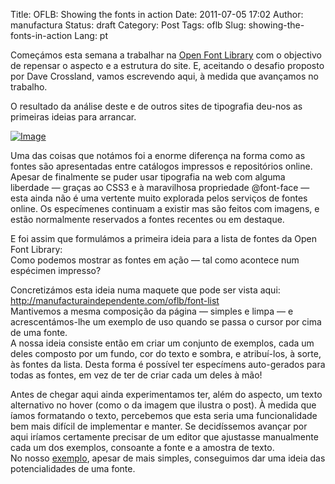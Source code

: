 Title: OFLB: Showing the fonts in action
Date: 2011-07-05 17:02
Author: manufactura
Status:  draft
Category: Post
Tags: oflb
Slug: showing-the-fonts-in-action
Lang: pt

Começámos esta semana a trabalhar na [Open Font
Library](http://openfontlibrary.org) com o objectivo de repensar o
aspecto e a estrutura do site. E, aceitando o desafio proposto por Dave
Crossland, vamos escrevendo aqui, à medida que avançamos no trabalho.

O resultado da análise deste e de outros sites de tipografia deu-nos as
primeiras ideias para arrancar.

[![Image]({filename}/media/univers-else-300x159.png "univers-else")]({filename}/media/univers-else.png)

Uma das coisas que notámos foi a enorme diferença na forma como as
fontes são apresentadas entre catálogos impressos e repositórios online.
Apesar de finalmente se puder usar tipografia na web com alguma
liberdade — graças ao CSS3 e à maravilhosa propriedade @font-face — esta
ainda não é uma vertente muito explorada pelos serviços de fontes
online. Os especímenes continuam a existir mas são feitos com imagens, e
estão normalmente reservados a fontes recentes ou em destaque.

E foi assim que formulámos a primeira ideia para a lista de fontes da
Open Font Library:  
Como podemos mostrar as fontes em ação — tal como acontece num
espécimen impresso?

Concretizámos esta ideia numa maquete que pode ser vista aqui:
<http://manufacturaindependente.com/oflb/font-list>  
Mantivemos a mesma composição da página — simples e limpa — e
acrescentámos-lhe um exemplo de uso quando se passa o cursor por cima de
uma fonte.  
A nossa ideia consiste então em criar um conjunto de exemplos, cada um
deles composto por um fundo, cor do texto e sombra, e atribuí-los, à
sorte, às fontes da lista. Desta forma é possível ter especímens
auto-gerados para todas as fontes, em vez de ter de criar cada um deles
à mão!

Antes de chegar aqui ainda experimentamos ter, além do aspecto, um texto
alternativo no hover (como o da imagem que ilustra o post). À medida que
íamos formatando o texto, percebemos que esta seria uma funcionalidade
bem mais difícil de implementar e manter. Se decidíssemos avançar por
aqui iríamos certamente precisar de um editor que ajustasse manualmente
cada um dos exemplos, consoante a fonte e a amostra de texto.  
No nosso [exemplo](http://manufacturaindependente.com/oflb/font-list),
apesar de mais simples, conseguimos dar uma ideia das potencialidades de
uma fonte.


